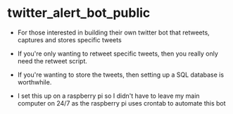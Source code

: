 # twitter_alert_bot_public
- For those interested in building their own twitter bot that retweets, captures and stores specific tweets

- If you're only wanting to retweet specific tweets, then you really only need the retweet script.

- If you're wanting to store the tweets, then setting up a SQL database is worthwhile.

- I set this up on a raspberry pi so I didn't have to leave my main computer on 24/7 as the raspberry pi uses
crontab to automate this bot
